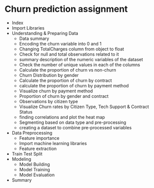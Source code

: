 #  Churn prediction assignment

- Index
- Import Libraries
- Understanding & Preparing Data
  * Data summary
  * Encoding the churn variable into 0 and 1
  * Changing TotalCharges column from object to float
  * Check for null and total observations related to it
  * summary description of the numeric variables of the dataset
  * Check the number of unique values in each of the columns
  * Calculate the proportion of churn vs non-churn
  * Churn Distribution by gender
  * Calculate the proportion of churn by contract
  * calculate the proportion of churn by payment method
  * Visualize churn by payment method
  * Proportion of churn by gender and contract
  * Observations by citizen type
  * Visualize Churn rates by Citizen Type, Tech Support & Contract Status
  * finding correlations and plot the heat map
  * Segmenting based on data type and pre-processing
  * creating a dataset to combine pre-processed variables
- Data Preprocessing
  * Feature importance
  * Import machine learning libraries
  * Feature extraction
- Train Test Split
- Modeling
  * Model Building
  * Model Training
  * Model Evaluation
- Summary
